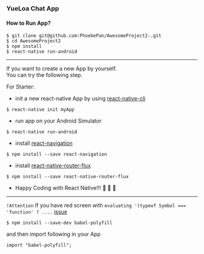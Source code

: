 ### YueLoa Chat App

#### How to Run App?  

```
$ git clone git@github.com:PhoebePan/AwesomeProject2-.git
$ cd AwesomeProject2 
$ npm install  
$ react-native run-android
```

*****
If you want to create a new App by yourself.  
You can try the following step.

For Starter:
- init a new react-native App by using [react-native-cli](https://facebook.github.io/react-native/docs/getting-started.html)

```
$ react-native init myApp
```

- run app on your Android Simulator

```
$ react-native run-android
```

- install [react-navigation](https://reactnavigation.org/docs/intro/quick-start)

```
$ npm install --save react-navigation
```

- install [react-native-router-flux](https://www.npmjs.com/package/react-native-router-flux)

```
$ npm install --save react-native-router-flux
```

- Happy Coding with React Native!!! :whale: :whale: :whale:


*****


`!Attention`
If you have red screen with `evaluating '(typeof Symbol === 'function' ? ....`
[issue](https://stackoverflow.com/questions/45675766/for-is-not-a-function-evaluating-typeof-symbol-function-symbol-for)
```
$ npm install --save-dev babel-polyfill
```

and then import following in your App
```
import "babel-polyfill";
```